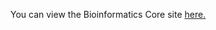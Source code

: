 
You can view the Bioinformatics Core site [here.](http://uh-bioinformatics.github.io "UH-Bioinfo")
